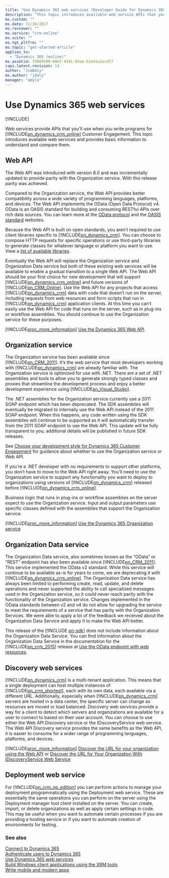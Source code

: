 ```yaml
---
title: "Use Dynamics 365 web services (Developer Guide for Dynamics 365 Customer Engagement)| MicrosoftDocs"
description: "This topic introduces available web service APIs that you will use when you write programs for Dynamics 365 (online) Customer Engagement and provides basic information to understand and compare them"
ms.custom: ""
ms.date: 11/28/2017
ms.reviewer: ""
ms.service: "crm-online"
ms.suite: ""
ms.tgt_pltfrm: ""
ms.topic: "get-started-article"
applies_to: 
  - "Dynamics 365 (online)"
ms.assetid: fd004500-99bf-4391-84ae-b1e41a2ecd77
caps.latest.revision: 14
author: "JimDaly"
ms.author: "jdaly"
manager: "amyla"
---
```

# Use Dynamics 365 web services

[!INCLUDE[](../includes/cc_applies_to_update_9_0_0.md)]

Web services provide APIs that you’ll use when you write programs for [!INCLUDE[pn_dynamics_crm_online](../includes/pn-dynamics-crm-online.md)] Customer Engagement. This topic introduces available web services and provides basic information to understand and compare them.  
  
<a name="bkmk_webapi"></a>

## Web API  

 The Web API was introduced with version 8.0 and was incrementally updated to provide parity with the Organization service. With this release parity was achieved.

 Compared to the Organization service, the Web API provides better compatibility across a wide variety of programming languages, platforms, and devices. The Web API implements the OData (Open Data Protocol) v4. OData is an OASIS standard for building and consuming RESTful APIs over rich data sources. You can learn more at the [OData protocol](http://www.odata.org/) and the [OASIS standard](https://www.oasis-open.org/standards#odatav4.0) websites.  
  
 Because the Web API is built on open standards, you aren’t required to use client libraries specific to [!INCLUDE[pn_dynamics_crm](../includes/pn-dynamics-crm.md)]. You can choose to compose HTTP requests for specific operations or use third-party libraries to generate classes for whatever language or platform you want to use. View a [list of available libraries](http://www.odata.org/libraries/).  
  
 Eventually the Web API will replace the Organization service and Organization Data service but both of these existing web services will be available to enable a gradual transition to a single Web API. The Web API should be your first choice for new development that will support [!INCLUDE[pn_dynamics_crm_online](../includes/pn-dynamics-crm-online.md)] and future versions of [!INCLUDE[pn_CRM_Online](../includes/pn-crm-online.md)]. Use the Web API for any projects that access [!INCLUDE[pn_dynamics_crm](../includes/pn-dynamics-crm.md)] data with code that doesn’t run on the server, including requests from web resources and form scripts that run in [!INCLUDE[pn_dynamics_crm](../includes/pn-dynamics-crm.md)] application clients. At this time you can’t easily use the Web API for code that runs on the server, such as in plug-ins or workflow assemblies. You should continue to use the Organization service for these purposes.
  
 [!INCLUDE[proc_more_information](../includes/proc-more-information.md)] [Use the Dynamics 365 Web API](use-microsoft-dynamics-365-web-api.md).  
  
<a name="bkmk_organizationservice"></a>

## Organization service

The Organization service has been available since [!INCLUDE[pn_CRM_2011](../includes/pn-crm-2011.md)]. It’s the web service that most developers working with [!INCLUDE[pn_dynamics_crm](../includes/pn-dynamics-crm.md)] are already familiar with. The Organization service is optimized for use with .NET. There are a set of .NET assemblies and tools to allow you to generate strongly typed classes and proxies that streamline the development process and enjoy a better development experience using [!INCLUDE[pn_Visual_Studio](../includes/pn-visual-studio.md)]. 

The .NET assemblies for the Organization service currently use a 2011 SOAP endpoint which has been deprecated. The SDK assemblies will eventually be migrated to internally use the Web API instead of the 2011 SOAP endpoint. When this happens, any code written using the SDK assemblies will continue to be supported as it will automatically transfer from the 2011 SOAP endpoint to use the Web API. This update will be fully transparent to you; additional details will be published in future SDK releases. 

See [Choose your development style for Dynamics 365 Customer Engagement](choose-development-style.md) for guidance about whether to use the Organization service or Web API.

If you’re a .NET developer with no requirements to support other platforms, you don’t have to move to the Web API right away. You’ll need to use the Organization service to support any functionality you want to deploy to organizations using versions of [!INCLUDE[pn_dynamics_crm](../includes/pn-dynamics-crm.md)] released before [!INCLUDE[pn_dynamics_crm_online](../includes/pn-dynamics-crm-online.md)].  
  
Business logic that runs in plug-ins or workflow assemblies on the server expect to use the Organization service. Input and output parameters use specific classes defined with the assemblies that support the Organization service.  
  
[!INCLUDE[proc_more_information](../includes/proc-more-information.md)] [Use the Dynamics 365 Organization service](use-microsoft-dynamics-365-organization-service.md)  
  
<a name="bkmk_organizationdataservice"></a>
 
## Organization Data service

 The Organization Data service, also sometimes known as the “OData” or “REST” endpoint has also been available since [!INCLUDE[pn_CRM_2011](../includes/pn-crm-2011.md)]. This service implemented the OData v2 standard. While this service will continue to be available as-is for years to come, we are deprecating it with [!INCLUDE[pn_dynamics_crm_online](../includes/pn-dynamics-crm-online.md)]. The Organization Data service has always been limited to performing create, read, update, and delete operations and never supported the ability to call specialized messages used in the Organization service, so it could never reach parity with the functionality of the Organization service. Changes implemented in the OData standards between v2 and v4 do not allow for upgrading the service to meet the requirements of a service that has parity with the Organization Services. We were able to apply a lot of the feedback we received about the Organization Data Service and apply it to make the Web API better.  
  
 This release of the [!INCLUDE [pn-sdk](../includes/pn-sdk.md)] does not include information about the Organization Data Service. You can find information about the Organization Data Service in the documentation for the [!INCLUDE[pn_crm_2015](../includes/pn-crm-2015.md)] release at [Use the OData endpoint with web resources](https://msdn.microsoft.com/library/gg334279\(v=crm.7\).aspx).  
  
<a name="bkmk_discovery"></a>   
## Discovery web services  
 [!INCLUDE[pn_dynamics_crm](../includes/pn-dynamics-crm.md)] is a multi-tenant application. This means that a single deployment can host multiple instances of [!INCLUDE[pn_crm_shortest](../includes/pn-crm-shortest.md)], each with its own data, each available via a different URL. Additionally, especially when [!INCLUDE[pn_dynamics_crm](../includes/pn-dynamics-crm.md)] servers are hosted in a data center, the specific server can change as resources are moved or load balanced. Discovery web services provide a way for a client to detect which servers and organizations are available for a user to connect to based on their user account. You can choose to use either the Web API Discovery service or the IDiscoveryService web service. The Web API Discovery service provides the same benefits as the Web API, it is easier to consume for a wider range of programming languages, platforms, and devices.  
  
 [!INCLUDE[proc_more_information](../includes/proc-more-information.md)] [Discover the URL for your organization using the Web API](webapi/discover-url-organization-web-api.md) or [Discover the URL for Your Organization With IDiscoveryService Web Service](org-service/discover-url-organization-organization-service.md)  
  
<a name="bkmk_deployment"></a>   
## Deployment web service  
 For [!INCLUDE[pn_crm_op_edition](../includes/pn-crm-onprem.md)] you can perform actions to manage your deployment programmatically using the Deployment web service. These are essentially the same operations you can perform on the server using the Deployment manager tool client installed on the server. You can create, import, or delete organizations as well as apply certain settings in code. This may be useful when you want to automate certain processes if you are providing a hosting service or if you want to automate creation of environments for testing.  
  
  
### See also  
 [Connect to Dynamics 365](connect-customer-engagement.md)   
 [Authenticate users to Dynamics 365](authenticate-users.md)   
 [Use Dynamics 365 web services](use-microsoft-dynamics-365-web-services.md)   
 [Build Windows client applications using the XRM tools](build-windows-client-applications-xrm-tools.md)   
 [Write mobile and modern apps](write-mobile-modern-apps.md)
